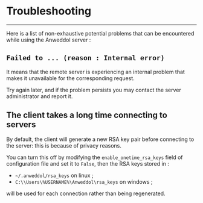 # Troubleshooting
---

Here is a list of non-exhaustive potential problems that can be encountered while using the Anweddol server : 


## `Failed to ... (reason : Internal error)`

It means that the remote server is experiencing an internal problem that makes it unavailable for the corresponding request.

Try again later, and if the problem persists you may contact the server administrator and report it.

## The client takes a long time connecting to servers

By default, the client will generate a new RSA key pair before connecting to the server: this is because of privacy reasons.

You can turn this off by modifying the `enable_onetime_rsa_keys` field of configuration file and set it to `False`, then the RSA keys stored in : 

- `~/.anweddol/rsa_keys` on linux ; 
- `C:\\Users\%USERNAME%\Anweddol\rsa_keys` on windows ;

will be used for each connection rather than being regenerated. 